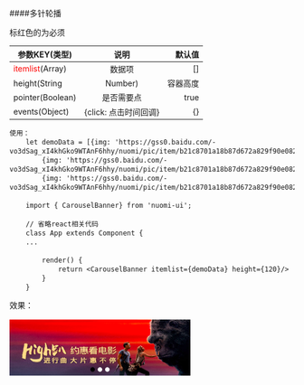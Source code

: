 ####多针轮播

标红色的为必须

| 参数KEY(类型)        | 说明         | 默认值  |
| ------------- |:-------------:| -----:|
| <font color=red>itemlist</font>(Array) |  数据项| [] |
| height(String|Number)| 容器高度| 130px
| pointer(Boolean)| 是否需要点| true
| events(Object) | {click: 点击时间回调}      |   {} |



    使用：
        let demoData = [{img: 'https://gss0.baidu.com/-vo3dSag_xI4khGko9WTAnF6hhy/nuomi/pic/item/b21c8701a18b87d672a829f90e0828381e30fd6a.jpg'},
            {img: 'https://gss0.baidu.com/-vo3dSag_xI4khGko9WTAnF6hhy/nuomi/pic/item/b21c8701a18b87d672a829f90e0828381e30fd6a.jpg'},
            {img: 'https://gss0.baidu.com/-vo3dSag_xI4khGko9WTAnF6hhy/nuomi/pic/item/b21c8701a18b87d672a829f90e0828381e30fd6a.jpg'}]
            
        import { CarouselBanner} from 'nuomi-ui';

        // 省略react相关代码
        class App extends Component {
        ...

            render() {
                return <CarouselBanner itemlist={demoData} height={120}/>
            }
        }




  效果：

  <img src="./img/carousel.png" width="320"/>